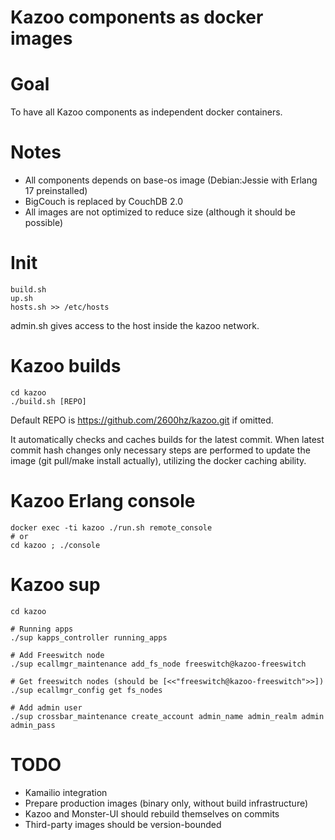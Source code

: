Kazoo components as docker images
=================================

Goal
====

To have all Kazoo components as independent docker containers.

Notes
=====

* All components depends on base-os image (Debian:Jessie with Erlang 17 preinstalled)
* BigCouch is replaced by CouchDB 2.0
* All images are not optimized to reduce size (although it should be possible)

Init
====

```
build.sh
up.sh
hosts.sh >> /etc/hosts
```

admin.sh gives access to the host inside the kazoo network.

Kazoo builds
============
```
cd kazoo
./build.sh [REPO]
```

Default REPO is https://github.com/2600hz/kazoo.git if omitted.

It automatically checks and caches builds for the latest commit. When latest commit hash changes
only necessary steps are performed to update the image (git pull/make install actually),
utilizing the docker caching ability.

Kazoo Erlang console
====================
```
docker exec -ti kazoo ./run.sh remote_console
# or
cd kazoo ; ./console

```
Kazoo sup
=========
```
cd kazoo

# Running apps
./sup kapps_controller running_apps

# Add Freeswitch node
./sup ecallmgr_maintenance add_fs_node freeswitch@kazoo-freeswitch

# Get freeswitch nodes (should be [<<"freeswitch@kazoo-freeswitch">>])
./sup ecallmgr_config get fs_nodes

# Add admin user
./sup crossbar_maintenance create_account admin_name admin_realm admin admin_pass

```

TODO
====

* Kamailio integration
* Prepare production images (binary only, without build infrastructure)
* Kazoo and Monster-UI should rebuild themselves on commits
* Third-party images should be version-bounded
